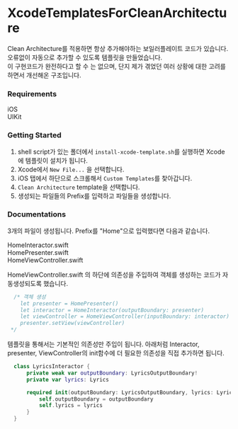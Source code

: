 # XcodeTemplatesForCleanArchitecture
Clean Architecture를 적용하면 항상 추가해야하는 보일러플레이트 코드가 있습니다.   
오류없이 자동으로 추가할 수 있도록 템플릿을 만들었습니다.    
이 구현코드가 완전하다고 할 수 는 없으며, 단지 제가 겪었던 여러 상황에 대한 고려를 하면서 개선해온 구조입니다.

### Requirements
iOS   
UIKit   

### Getting Started
1. shell script가 있는 폴더에서 `install-xcode-template.sh`를 실행하면 Xcode에 템플릿이 설치가 됩니다.
1. Xcode에서 `New File...` 을 선택합니다.
2. iOS 탭에서 하단으로 스크롤해서 `Custom Templates`를 찾아갑니다.
3. `Clean Architecture` template을 선택합니다.
4. 생성되는 파일들의 Prefix를 입력하고 파일들을 생성합니다.

### Documentations
3개의 파일이 생성됩니다. Prefix를 "Home"으로 입력했다면 다음과 같습니다.
   
HomeInteractor.swift   
HomePresenter.swift   
HomeViewController.swift   
   
HomeViewController.swift 의 하단에 의존성을 주입하여 객체를 생성하는 코드가 자동생성되도록 했습니다.

```swift
  /* 객체 생성
    let presenter = HomePresenter()
    let interactor = HomeInteractor(outputBoundary: presenter)
    let viewController = HomeViewController(inputBoundary: interactor)
    presenter.setView(viewController)
 */
```

템플릿을 통해서는 기본적인 의존성만 주입이 됩니다.
아래처럼 Interactor, presenter, ViewController의 init함수에 더 필요한 의존성을 직접 추가하면 됩니다.

```swift
  class LyricsInteractor {
      private weak var outputBoundary: LyricsOutputBoundary!
      private var lyrics: Lyrics

      required init(outputBoundary: LyricsOutputBoundary, lyrics: Lyrics) {
          self.outputBoundary = outputBoundary
          self.lyrics = lyrics
      }
  }
```






 
